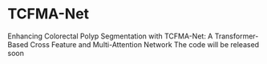 # TCFMA-Net
Enhancing Colorectal Polyp Segmentation with  TCFMA-Net: A Transformer-Based Cross Feature  and Multi-Attention Network
The code will be released soon
